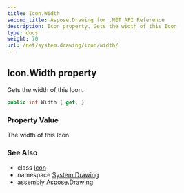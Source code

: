 ```yaml
---
title: Icon.Width
second_title: Aspose.Drawing for .NET API Reference
description: Icon property. Gets the width of this Icon
type: docs
weight: 70
url: /net/system.drawing/icon/width/
---
```

## Icon.Width property

Gets the width of this Icon.

```csharp
public int Width { get; }
```

### Property Value

The width of this Icon.

### See Also

* class [Icon](../)
* namespace [System.Drawing](../../icon/)
* assembly [Aspose.Drawing](../../../)


